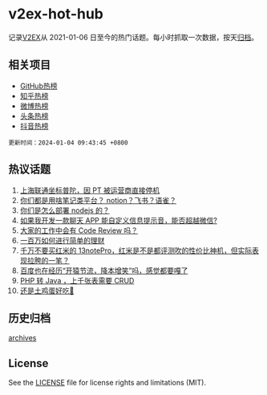 # v2ex-hot-hub

 记录[V2EX](https://www.v2ex.com/)从 2021-01-06 日至今的热门话题。每小时抓取一次数据，按天[归档](archives)。
 
 ## 相关项目

- [GitHub热榜](https://github.com/it985/github-hot-hub)
- [知乎热榜](https://github.com/it985/zhihu-hot-hub)
- [微博热榜](https://github.com/it985/weibo-hot-hub)
- [头条热榜](https://github.com/it985/toutiao-hot-hub)
- [抖音热榜](https://github.com/it985/douyin-hot-hub)


 `更新时间：2024-01-04 09:43:45 +0800`

## 热议话题

1. [上海联通坐标普陀，因 PT 被运营商直接停机](https://www.v2ex.com/t/1005459)
1. [你们都是用啥笔记类平台？ notion？飞书？语雀？](https://www.v2ex.com/t/1005393)
1. [你们是怎么部署 nodejs 的？](https://www.v2ex.com/t/1005371)
1. [如果我开发一款聊天 APP 能自定义信息提示音，能否超越微信?](https://www.v2ex.com/t/1005514)
1. [大家的工作中会有 Code Review 吗？](https://www.v2ex.com/t/1005441)
1. [一百万如何进行简单的理财](https://www.v2ex.com/t/1005508)
1. [千万不要买红米的 13notePro，红米是不是都评测吹的性价比神机，但实际表现拉胯的一笔？](https://www.v2ex.com/t/1005390)
1. [百度也在经历“开猿节流，降本增笑”吗，感觉都要嘎了](https://www.v2ex.com/t/1005379)
1. [PHP 转 Java ，上千张表需要 CRUD](https://www.v2ex.com/t/1005420)
1. [还是土鸡蛋好吃🥚](https://www.v2ex.com/t/1005366)

## 历史归档

[archives](archives)

## License

See the [LICENSE](LICENSE) file for license rights and limitations (MIT).
